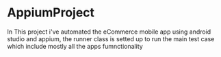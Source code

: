 # AppiumProject
In This project i've automated the eCommerce mobile app using android studio and appium, the runner class is setted up to run the main test case which include mostly all the apps fumnctionality
